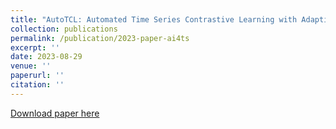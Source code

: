 ```yaml
---
title: "AutoTCL: Automated Time Series Contrastive Learning with Adaptive Augmentations"
collection: publications
permalink: /publication/2023-paper-ai4ts
excerpt: ''
date: 2023-08-29
venue: ''
paperurl: ''
citation: ''
---
```


[Download paper here](https://users.cs.fiu.edu/~msha/publications/AI4TS2023.pdf)


